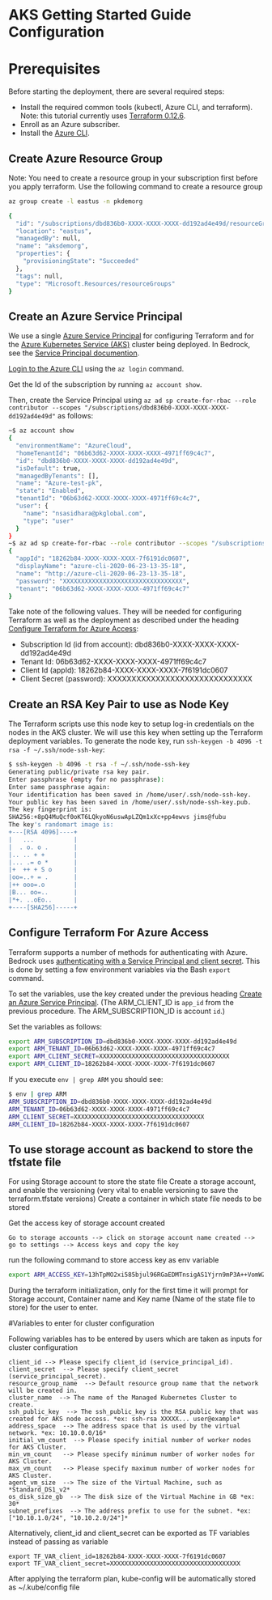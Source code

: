 # AKS Getting Started Guide Configuration

# Prerequisites

Before starting the deployment, there are several required steps:

- Install the required common tools (kubectl, Azure CLI, and terraform).  Note: this tutorial currently uses [Terraform 0.12.6](https://releases.hashicorp.com/terraform/0.12.6/).
- Enroll as an Azure subscriber.
- Install the [Azure CLI](https://docs.microsoft.com/en-us/cli/azure/install-azure-cli?view=azure-cli-latest).


## Create Azure Resource Group

Note: You need to create a resource group in your subscription first before you apply terraform. Use the following command to create a resource group

```bash
az group create -l eastus -n pkdemorg

{
  "id": "/subscriptions/dbd836b0-XXXX-XXXX-XXXX-dd192ad4e49d/resourceGroups/aksdemorg",
  "location": "eastus",
  "managedBy": null,
  "name": "aksdemorg",
  "properties": {
    "provisioningState": "Succeeded"
  },
  "tags": null,
  "type": "Microsoft.Resources/resourceGroups"
}
```

## Create an Azure Service Principal

We use a single [Azure Service Principal](https://docs.microsoft.com/en-us/azure/active-directory/develop/app-objects-and-service-principals) for configuring Terraform and for the [Azure Kubernetes Service (AKS)](https://azure.microsoft.com/en-us/services/kubernetes-service/) cluster being deployed. In Bedrock, see the [Service Principal documention](https://github.com/microsoft/bedrock/tree/master/cluster/azure#create-an-azure-service-principal).

[Login to the Azure CLI](https://docs.microsoft.com/en-us/cli/azure/authenticate-azure-cli) using the `az login` command.

Get the Id of the subscription by running `az account show`.

Then, create the Service Principal using `az ad sp create-for-rbac --role contributor --scopes "/subscriptions/dbd836b0-XXXX-XXXX-XXXX-dd192ad4e49d"` as follows:

```bash
~$ az account show
{
  "environmentName": "AzureCloud",
  "homeTenantId": "06b63d62-XXXX-XXXX-XXXX-4971ff69c4c7",
  "id": "dbd836b0-XXXX-XXXX-XXXX-dd192ad4e49d",
  "isDefault": true,
  "managedByTenants": [],
  "name": "Azure-test-pk",
  "state": "Enabled",
  "tenantId": "06b63d62-XXXX-XXXX-XXXX-4971ff69c4c7",
  "user": {
    "name": "nsasidhara@pkglobal.com",
    "type": "user"
  }
}
~$ az ad sp create-for-rbac --role contributor --scopes "/subscriptions/dbd836b0-XXXX-XXXX-XXXX-dd192ad4e49d"
{
  "appId": "18262b84-XXXX-XXXX-XXXX-7f6191dc0607",
  "displayName": "azure-cli-2020-06-23-13-35-18",
  "name": "http://azure-cli-2020-06-23-13-35-18",
  "password": "XXXXXXXXXXXXXXXXXXXXXXXXXXXXXXXXX",
  "tenant": "06b63d62-XXXX-XXXX-XXXX-4971ff69c4c7"
}
```

Take note of the following values. They will be needed for configuring Terraform as well as the deployment as described under the heading [Configure Terraform for Azure Access](#configure-terraform-for-azure-access):

- Subscription Id (id from account): dbd836b0-XXXX-XXXX-XXXX-dd192ad4e49d
- Tenant Id: 06b63d62-XXXX-XXXX-XXXX-4971ff69c4c7
- Client Id (appId): 18262b84-XXXX-XXXX-XXXX-7f6191dc0607
- Client Secret (password): XXXXXXXXXXXXXXXXXXXXXXXXXXXXXX

## Create an RSA Key Pair to use as Node Key

The Terraform scripts use this node key to setup log-in credentials on the nodes in the AKS cluster. We will use this key when setting up the Terraform deployment variables. To generate the node key, run `ssh-keygen -b 4096 -t rsa -f ~/.ssh/node-ssh-key`:

```bash
$ ssh-keygen -b 4096 -t rsa -f ~/.ssh/node-ssh-key
Generating public/private rsa key pair.
Enter passphrase (empty for no passphrase):
Enter same passphrase again:
Your identification has been saved in /home/user/.ssh/node-ssh-key.
Your public key has been saved in /home/user/.ssh/node-ssh-key.pub.
The key fingerprint is:
SHA256:+8pQ4MuQcf0oKT6LQkyoN6uswApLZQm1xXc+pp4ewvs jims@fubu
The key's randomart image is:
+---[RSA 4096]----+
|   ...           |
|  . o. o .       |
|.. .. + +        |
|... .= o *       |
|+  ++ + S o      |
|oo=..+ = .       |
|++ ooo=.o        |
|B... oo=..       |
|*+. ..oEo..      |
+----[SHA256]-----+
```

## Configure Terraform For Azure Access

Terraform supports a number of methods for authenticating with Azure. Bedrock uses [authenticating with a Service Principal and client secret](https://www.terraform.io/docs/providers/azurerm/auth/service_principal_client_secret.html). This is done by setting a few environment variables via the Bash `export` command.

To set the variables, use the key created under the previous heading [Create an Azure Service Principal](#create-an-azure-service-principal). (The ARM_CLIENT_ID is `app_id` from the previous procedure. The ARM_SUBSCRIPTION_ID is account `id`.)

Set the variables as follows:

```bash
export ARM_SUBSCRIPTION_ID=dbd836b0-XXXX-XXXX-XXXX-dd192ad4e49d
export ARM_TENANT_ID=06b63d62-XXXX-XXXX-XXXX-4971ff69c4c7
export ARM_CLIENT_SECRET=XXXXXXXXXXXXXXXXXXXXXXXXXXXXXXXXXXXX
export ARM_CLIENT_ID=18262b84-XXXX-XXXX-XXXX-7f6191dc0607
```

If you execute `env | grep ARM` you should see:

```bash
$ env | grep ARM
ARM_SUBSCRIPTION_ID=dbd836b0-XXXX-XXXX-XXXX-dd192ad4e49d
ARM_TENANT_ID=06b63d62-XXXX-XXXX-XXXX-4971ff69c4c7 
ARM_CLIENT_SECRET=XXXXXXXXXXXXXXXXXXXXXXXXXXXXXXXXXXXX
ARM_CLIENT_ID=18262b84-XXXX-XXXX-XXXX-7f6191dc0607
```

## To use storage account as backend to store the tfstate file
For using Storage account to store the state file
Create a storage account, and enable the versioning (very vital to enable versioning to save the terraform.tfstate versions)
Create a container in which state file needs to be stored

Get the access key of storage account created
```
Go to storage accounts --> click on storage account name created --> go to settings --> Access keys and copy the key
```
run the following command to store access key as env variable

```bash
export ARM_ACCESS_KEY=13hTpMO2xi585bjul96RGaEDMTnsigAS1Yjrn9mP3A++VomWZpF+OJcMHN8R+TVnkj+NdA+2oYZTIIGt564rIA==

```

During the terraform initialization, only for the first time it will prompt for Storage account, Container name and Key name (Name of the state file to store) for the user to enter. 

#Variables to enter for cluster configuration

Following variables has to be entered by users which are taken as inputs for cluster configuration

```list
client_id --> Please specify client_id (service_principal_id).
client_secret  --> Please specify client_secret (service_principal_secret).
resource_group_name  --> Default resource group name that the network will be created in.
cluster_name  --> The name of the Managed Kubernetes Cluster to create.
ssh_public_key  --> The ssh_public_key is the RSA public key that was created for AKS node access. *ex: ssh-rsa XXXXX... user@example*
address_space  --> The address space that is used by the virtual network. *ex: 10.10.0.0/16*
initial_vm_count  --> Please specify initial number of worker nodes for AKS Cluster.
min_vm_count   --> Please specify minimum number of worker nodes for AKS Cluster.
max_vm_count   --> Please specify maximum number of worker nodes for AKS Cluster.
agent_vm_size  --> The size of the Virtual Machine, such as *Standard_DS1_v2*
os_disk_size_gb  --> The disk size of the Virtual Machine in GB *ex: 30*
subnet_prefixes  --> The address prefix to use for the subnet. *ex: ["10.10.1.0/24", "10.10.2.0/24"]*
```
Alternatively, client_id and client_secret can be exported as TF variables instead of passing as variable 

```
export TF_VAR_client_id=18262b84-XXXX-XXXX-XXXX-7f6191dc0607
export TF_VAR_client_secret=XXXXXXXXXXXXXXXXXXXXXXXXXXXXXXXXXXXX
```
After applying the terraform plan, kube-config will be automatically stored as ~/.kube/config file
